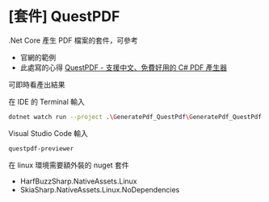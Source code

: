 # [套件] QuestPDF

.Net Core 產生 PDF 檔案的套件，可參考  
- 官網的範例
- 此處寫的心得 [QuestPDF - 支援中文、免費好用的 C# PDF 產生器](https://fullstackladder.dev/blog/2023/02/05/introduction-quest-pdf/)  

可即時看產出結果  

在 IDE 的 Terminal 輸入
```bash
dotnet watch run --project .\GeneratePdf_QuestPdf\GeneratePdf_QuestPdf.csproj
```

Visual Studio Code 輸入
```bash
questpdf-previewer
```

在 linux 環境需要額外裝的 nuget 套件
- HarfBuzzSharp.NativeAssets.Linux
- SkiaSharp.NativeAssets.Linux.NoDependencies